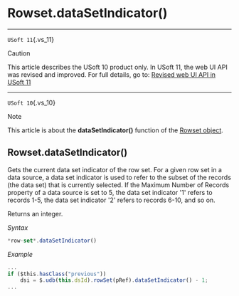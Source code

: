 # Rowset.dataSetIndicator()



----

`USoft 11`{.vs_11}

> [!CAUTION]
> This article describes the USoft 10 product only.
> In USoft 11, the web UI API was revised and improved. For full details, go to:
> [Revised web UI API in USoft 11](/docs/Web%20and%20app%20UIs/UDB%20udb/Revised%20web%20UI%20API%20in%20USoft%2011.md)

----

`USoft 10`{.vs_10}

> [!NOTE]
> This article is about the **dataSetIndicator()** function of the [Rowset object](/docs/Web%20and%20app%20UIs/UDB%20Rowset/UDB%20Rowset%20object.md).

## **Rowset.dataSetIndicator()**

Gets the current data set indicator of the row set. For a given row set in a data source, a data set indicator is used to refer to the subset of the records (the data set) that is currently selected. If the Maximum Number of Records property of a data source is set to 5, the data set indicator '1' refers to records 1-5, the data set indicator '2' refers to records 6-10, and so on.

Returns an integer.

*Syntax*

```js
*row-set*.dataSetIndicator()
```

*Example*

```js
...
if ($this.hasClass("previous"))
    dsi = $.udb(this.dsId).rowSet(pRef).dataSetIndicator() - 1;
...
```

 
